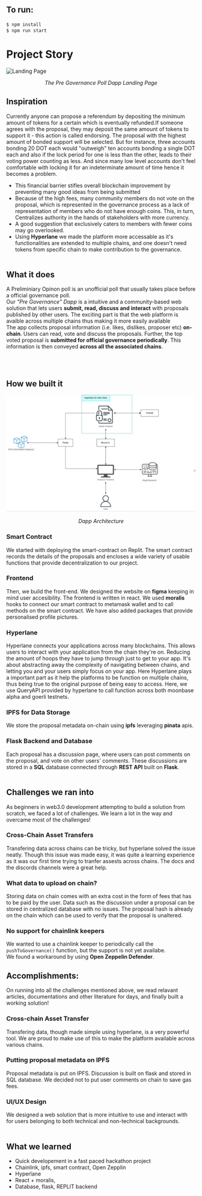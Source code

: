 ## To run:

```
$ npm install
$ npm run start
```


# Project Story

![Landing Page]([https://raw.githubusercontent.com/alluringambiguous/Frontend-StrawPoll/master/a%20landing%20page.png](https://github.com/Hackermans1/Pre-Governace-Poll/blob/2ca76971ba0fff20b78ceb48a27f7234c8bb702c/landing%20page.png))
*<div align="center"> The Pre Governance Poll Dapp Landing Page</div>*

## Inspiration

Currently anyone can propose a referendum by depositing the minimum amount of tokens for a certain which is eventually refunded.If someone agrees with the proposal, they may deposit the same amount of tokens to support it - this action is called endorsing. The proposal with the highest amount of bonded support will be selected. But for instance, three accounts bonding 20 DOT each would "outweigh" ten accounts bonding a single DOT each and also if the lock period for one is less than the other, leads to their voting power counting as less. And since many low level accounts don't feel comfortable with locking it for an indeterminate amount of time hence it becomes a problem. <br>

* This financial barrier stifles overall blockchain improvement by preventing many good ideas from being submitted
*  Because of the high fees, many community members do not vote on the proposal, which is represented in the governance process as a lack of representation of members who do not have enough coins. This, in turn, Centralizes authority in the hands of stakeholders with more currency.
* A good suggestion that exclusively caters to members with fewer coins may go overlooked.
* Using <b>Hyperlane</b> we made the platform more accessable as it's functionalities are extended to multiple chains, and one doesn't need tokens from specific chain to make contribution to the governance.
<br><br>
## What it does
A Preliminiary Opinon poll is an unofficial poll that usually takes place before a official governance poll.<br>
Our *"Pre Governance" Dapp* is a intuitive and a community-based web solution that lets users **submit, read, discuss and interact** with proposals published by other users. The exciting part is that the web platform is avaible across multiple chains thus making it more easily available <br>
The app collects proposal information (i.e. likes, dislikes, proposer etc) **on-chain**. Users can read, vote and discuss the proposals. Further, the top voted proposal is **submitted for official governance periodically**. This information is then conveyed **across all the associated chains**. <br>

 
 
 
<br><br>
## How we built it

![Architecture](https://github.com/Hackermans1/Pre-Governace-Poll/blob/5d1b35465ee66da92b3f63a189cef98710859a7f/photo_6181549303475057727_y.jpg)
*<div align="center"> Dapp Architecture </div>*

### Smart Contract
We started with deploying the smart-contract on Replit. The smart contract records the details of the proposals and encloses a wide variety of usable functions that provide decentralization to our project.

### Frontend
Then, we build the front-end. We designed the website on **figma** keeping in mind user accesibility. The frontend is written in react. We used **moralis** hooks to connect our smart contract to metamask wallet and to call methods on the smart contract. We have also added packages that provide personalised profile pictures.

### Hyperlane
Hyperlane connects your applications across many blockchains. This allows users to interact with your application from the chain they're on. Reducing the amount of hoops they have to jump through just to get to your app. It's about abstracting away the complexity of navigating between chains, and letting you and your users simply focus on your app.
Here Hyperlane plays a important part as it help the platforms to be function on multiple chains, thus being true to the original purpose of being easy to access. Here, we use QueryAPI provided by hyperlane to call function across both moonbase alpha and goerli testnets.

### IPFS for Data Storage
We store the proposal metadata on-chain using **ipfs** leveraging **pinata** apis.

### Flask Backend and Database
Each proposal has a discussion page, where users can post comments on the proposal, and vote on other users' comments. These discussions are stored in a **SQL** database connected through **REST API** built on **Flask**. 
<br><br>
## Challenges we ran into
As beginners in web3.0 development attempting to build a solution from scratch, we faced a lot of challenges. We learn a lot in the way and overcame most of the challenges!

### Cross-Chain Asset Transfers
Transfering data across chains can be tricky, but hyperlane solved the issue neatly. Though this issue was made easy, it was quite a learning experience as it was our first time trying to tranfer assests across chains. The docs and the discords channels were a great help. 

### What data to upload on chain?
Storing data on chain comes with an extra cost in the form of fees that has to be paid by the user. Data such as the discussion under a proposal can be stored in centralized database with no issues.
The proposal hash is already on the chain which can be used to verify that the proposal is unaltered. <br>

### No support for chainlink keepers
We wanted to use a chainlink keeper to periodically call the `pushToGovernance()` function, but the support is not yet availabe. <br>
We found a workaround by using **Open Zeppelin Defender**.



## Accomplishments:

On running into all the challenges mentioned above, we read relavant articles, documentations and other literature for days, and finally built a working solution!

### Cross-chain Asset Transfer
Transfering data, though made simple using hyperlane, is a very powerful tool. We are proud to make use of this to make the platform available across various chains.

### Putting proposal metadata on IPFS
Proposal metadata is put on IPFS. Discussion is built on flask and stored in SQL database. We decided not to put user comments on chain to save gas fees.


### UI/UX Design
We designed a web solution that is more intuitive to use and interact with for users belonging to both technical and non-technical backgrounds. <br><br>

## What we learned

* Quick developement in a fast paced hackathon project
* Chainlink, ipfs, smart contract, Open Zepplin
* Hyperlane
* React + moralis, 
* Database, flask, REPLIT backend
<br><br>

